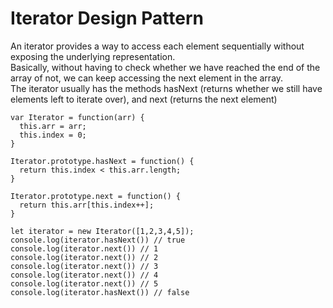 # Iterator Design Pattern

An iterator provides a way to access each element sequentially without exposing the underlying representation.  
Basically, without having to check whether we have reached the end of the array of not, we can keep accessing the next element in the array.  
The iterator usually has the methods hasNext (returns whether we still have elements left to iterate over), and next (returns the next element)  

```
var Iterator = function(arr) {
  this.arr = arr;
  this.index = 0;
}

Iterator.prototype.hasNext = function() {
  return this.index < this.arr.length;
}

Iterator.prototype.next = function() {
  return this.arr[this.index++];
}

let iterator = new Iterator([1,2,3,4,5]);
console.log(iterator.hasNext()) // true
console.log(iterator.next()) // 1
console.log(iterator.next()) // 2
console.log(iterator.next()) // 3
console.log(iterator.next()) // 4
console.log(iterator.next()) // 5
console.log(iterator.hasNext()) // false
```
